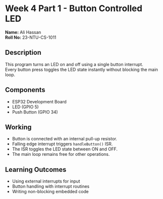 # Week 4 Part 1 - Button Controlled LED

**Name:** Ali Hassan  
**Roll No:** 23-NTU-CS-1011  

## Description
This program turns an LED on and off using a single button interrupt.  
Every button press toggles the LED state instantly without blocking the main loop.

## Components
- ESP32 Development Board
- LED (GPIO 5)
- Push Button (GPIO 34)

## Working
- Button is connected with an internal pull-up resistor.
- Falling edge interrupt triggers `handleButton()` ISR.
- The ISR toggles the LED state between ON and OFF.
- The main loop remains free for other operations.

## Learning Outcomes
- Using external interrupts for input
- Button handling with interrupt routines
- Writing non-blocking embedded code
